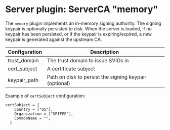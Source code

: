 # Server plugin: ServerCA "memory"

The `memory` plugin implements an in-memory signing authority. The signing
keypair is optionally persisted to disk. When the server is loaded, if no
keypair has been persisted, or if the keypair is expiring/expired, a new
keypair is generated against the upstream CA.

| Configuration | Description                                            |
| ------------- | -------------------------------------------------------|
| trust_domain  | The trust domain to issue SVIDs in                     |
| cert_subject  | A certificate subject                                  |
| keypair_path  | Path on disk to persist the signing keypair (optional) |

Example of `certSubject` configuration:
```
certSubject = {
    Country = ["US"],
    Organization = ["SPIFFE"],
    CommonName = "",
  }
```
